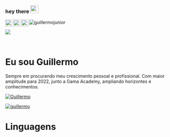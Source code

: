 ### hey there <img src="https://media.giphy.com/media/hvRJCLFzcasrR4ia7z/giphy.gif" width="25px">
<a href="https://www.instagram.com/amo_torresmo_coca_cola/">
  <img align="left" alt="Guillermo's Instagram" width="22px" src="https://raw.githubusercontent.com/hussainweb/hussainweb/main/icons/instagram.png" />
</a>
<a href="https://twitter.com/@Gui_sevijja">
  <img align="left" alt="Abhishek Naidu | Twitter" width="22px" src="https://raw.githubusercontent.com/peterthehan/peterthehan/master/assets/twitter.svg" />
</a>
<a href="https://www.linkedin.com/in/guillermo-sevilla-jr-59614512/">
  <img align="left" alt="Guillermo's LinkedIN" width="22px" src="https://raw.githubusercontent.com/peterthehan/peterthehan/master/assets/linkedin.svg" />
</a>
<img src="https://komarev.com/ghpvc/?username=guillermojunior&label=Total%20de%20visualizações&color=0e75b6&style=flat" alt="guillermojunior" />

![](https://visitor-badge.glitch.me/badge?page_id=Sevijja/GuillermoJunior)

<br />
















<h1> Eu sou Guillermo</h1>

<p>Sempre em procurando meu crescimento pessoal e profissional. Com maior amplitude para 2022, junto a Gama Academy, ampliando horizontes e conhecimentos.</p>



<a href="https://twitter.com/@Gui_sevijja" target="blank"><img src="https://img.shields.io/twitter/follow/sevijja?logo=twitter&style=for-the-badge" alt="Guillermo" />

<p align="left" style="margin-top:10px;"> <a href="https://github.com/ryo-ma/github-profile-trophy"><img src="https://github-profile-trophy.vercel.app/?username=guillermojunior&theme=onedark&row=1&margin-w=5" alt="guillermo" /></a> </p>

<h1> Linguagens</h1>
<p align=left> <i class="devicon-java-plain colored"></i>
</p>

